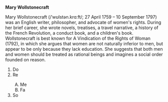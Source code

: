 <b>Mary Wollstonecraft</b>

Mary Wollstonecraft (/ˈwʊlstən.krɑːft/; 27 April 1759 – 10 September 1797) was an English writer, 
philosopher, and advocate of women's rights. During her brief career, she wrote novels, treatises, 
a travel narrative, a history of the French Revolution, a conduct book, and a children's book. 
Wollstonecraft is best known for A Vindication of the Rights of Woman (1792), in which she argues 
that women are not naturally inferior to men, but appear to be only because they lack education. 
She suggests that both men and women should be treated as rational beings and imagines a social 
order founded on reason.

<ol type="1">
<li>Do</li>
<li>Re</li>
  <ol type="A">
  <li>Me</li>
  <li>Fa</li>
  </ol>
<li>So</li>
</ol>
